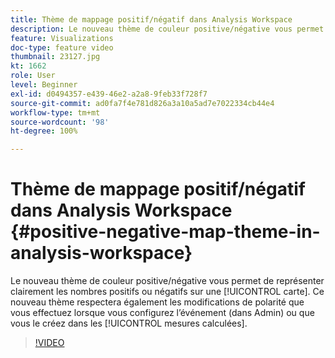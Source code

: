 ```yaml
---
title: Thème de mappage positif/négatif dans Analysis Workspace
description: Le nouveau thème de couleur positive/négative vous permet de représenter clairement les nombres positifs ou négatifs sur une carte. Ce nouveau thème respectera également les modifications de polarité que vous effectuez lorsque vous configurez l’événement (dans Admin) ou que vous le créez dans les mesures calculées.
feature: Visualizations
doc-type: feature video
thumbnail: 23127.jpg
kt: 1662
role: User
level: Beginner
exl-id: d0494357-e439-46e2-a2a8-9feb33f728f7
source-git-commit: ad0fa7f4e781d826a3a10a5ad7e7022334cb44e4
workflow-type: tm+mt
source-wordcount: '98'
ht-degree: 100%

---
```


# Thème de mappage positif/négatif dans Analysis Workspace {#positive-negative-map-theme-in-analysis-workspace}

Le nouveau thème de couleur positive/négative vous permet de représenter clairement les nombres positifs ou négatifs sur une [!UICONTROL carte]. Ce nouveau thème respectera également les modifications de polarité que vous effectuez lorsque vous configurez l’événement (dans Admin) ou que vous le créez dans les [!UICONTROL mesures calculées].

>[!VIDEO](https://video.tv.adobe.com/v/23127/?quality=12)
